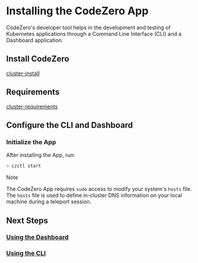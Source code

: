 # Installing the CodeZero App

CodeZero's developer tool helps in the development and testing of Kubernetes applications through 
a Command Line Interface (CLI) and a Dashboard application.

## Install CodeZero

[cluster-install](../../_fragments/app-install.md ':include')

## Requirements

[cluster-requirements](../../_fragments/app-requirements.md ':include')

## Configure the CLI and Dashboard

### Initialize the App

After installing the App, run:

```bash
> czctl start
```

> [!NOTE]
> The CodeZero App requires `sudo` access to modify your system's `hosts` file. The `hosts` file
> is used to define in-cluster DNS information on your local machine during a teleport session.

## Next Steps

### [Using the Dashboard](./using-dashboard.md)
### [Using the CLI](./using-cli.md)
